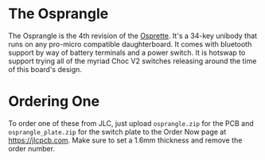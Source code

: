 The Osprangle
=============

The Osprangle is the 4th revision of the [Osprette][osprette]. It's a 34-key unibody that runs on any pro-micro compatible daughterboard. It comes with bluetooth support by way of battery terminals and a power switch. It is hotswap to support trying all of the myriad Choc V2 switches releasing around the time of this board's design.

# Ordering One

To order one of these from JLC, just upload `osprangle.zip` for the PCB and `osprangle_plate.zip` for the switch plate to the Order Now page at <https://jlcpcb.com>. Make sure to set a 1.6mm thickness and remove the order number.


[osprette]: https://github.com/smores56/osprette
